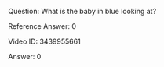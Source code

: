 Question: What is the baby in blue looking at?

Reference Answer: 0

Video ID: 3439955661

Answer: 0


